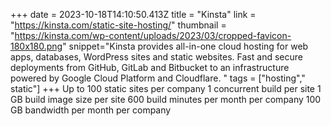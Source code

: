 +++
date = 2023-10-18T14:10:50.413Z
title = "Kinsta"
link = "https://kinsta.com/static-site-hosting/"
thumbnail = "https://kinsta.com/wp-content/uploads/2023/03/cropped-favicon-180x180.png"
snippet="Kinsta provides all-in-one cloud hosting for web apps, databases, WordPress sites and static websites. Fast and secure deployments from GitHub, GitLab and Bitbucket to an infrastructure powered by Google Cloud Platform and Cloudflare. "
tags = ["hosting"," static"]
+++
Up to 100 static sites per company
1 concurrent build per site
1 GB build image size per site
600 build minutes per month per company
100 GB bandwidth per month per company
